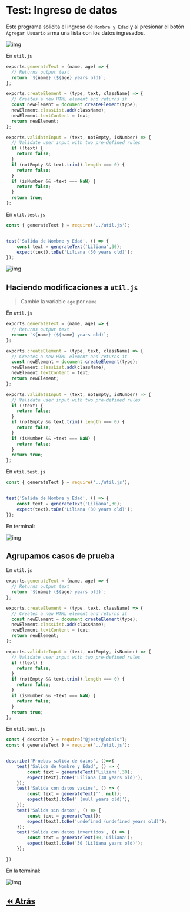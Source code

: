 # Test: Ingreso de datos

Este programa solicita el ingreso de `Nombre y Edad` y al presionar el botón `Agregar Usuario` arma una lista con los datos ingresados.

![img](./img/cp21.png)

En `util.js`

```js
exports.generateText = (name, age) => {
  // Returns output text
  return `${name} (${age} years old)`;
};

exports.createElement = (type, text, className) => {
  // Creates a new HTML element and returns it
  const newElement = document.createElement(type);
  newElement.classList.add(className);
  newElement.textContent = text;
  return newElement;
};

exports.validateInput = (text, notEmpty, isNumber) => {
  // Validate user input with two pre-defined rules
  if (!text) {
    return false;
  }
  if (notEmpty && text.trim().length === 0) {
    return false;
  }
  if (isNumber && +text === NaN) {
    return false;
  }
  return true;
};
```

En `util.test.js`

```js
const { generateText } = require('../util.js');


test('Salida de Nombre y Edad', () => {
    const text = generateText('Liliana',30);
    expect(text).toBe('Liliana (30 years old)');
});
```

![img](./img/cp22.png)

## Haciendo modificaciones a `util.js`

> Cambie la variable `age` por `name`

En `util.js`
```js
exports.generateText = (name, age) => {
  // Returns output text
  return `${name} (${name} years old)`;
};

exports.createElement = (type, text, className) => {
  // Creates a new HTML element and returns it
  const newElement = document.createElement(type);
  newElement.classList.add(className);
  newElement.textContent = text;
  return newElement;
};

exports.validateInput = (text, notEmpty, isNumber) => {
  // Validate user input with two pre-defined rules
  if (!text) {
    return false;
  }
  if (notEmpty && text.trim().length === 0) {
    return false;
  }
  if (isNumber && +text === NaN) {
    return false;
  }
  return true;
};
```

En `util.test.js`

```js
const { generateText } = require('../util.js');


test('Salida de Nombre y Edad', () => {
    const text = generateText('Liliana',30);
    expect(text).toBe('Liliana (30 years old)');
});
```

En terminal:

![img](./img/cp23.png)

## Agrupamos casos de prueba

En `util.js`

```js
exports.generateText = (name, age) => {
  // Returns output text
  return `${name} (${age} years old)`;
};

exports.createElement = (type, text, className) => {
  // Creates a new HTML element and returns it
  const newElement = document.createElement(type);
  newElement.classList.add(className);
  newElement.textContent = text;
  return newElement;
};

exports.validateInput = (text, notEmpty, isNumber) => {
  // Validate user input with two pre-defined rules
  if (!text) {
    return false;
  }
  if (notEmpty && text.trim().length === 0) {
    return false;
  }
  if (isNumber && +text === NaN) {
    return false;
  }
  return true;
};
```

En `util.test.js`

```js
const { describe } = require("@jest/globals");
const { generateText } = require('../util.js');


describe('Pruebas salida de datos', ()=>{
    test('Salida de Nombre y Edad', () => {
        const text = generateText('Liliana',30);
        expect(text).toBe('Liliana (30 years old)');
    });
    test('Salida con datos vacios', () => {
        const text = generateText('', null);
        expect(text).toBe(' (null years old)');
    });
    test('Salida sin datos', () => {
        const text = generateText();
        expect(text).toBe('undefined (undefined years old)');
    });
    test('Salida con datos invertidos', () => {
        const text = generateText(30,'Liliana');
        expect(text).toBe('30 (Liliana years old)');
    });

})
```

En la terminal:

![img](./img/cp24.png)

## [⏪ Atrás](../README.md)